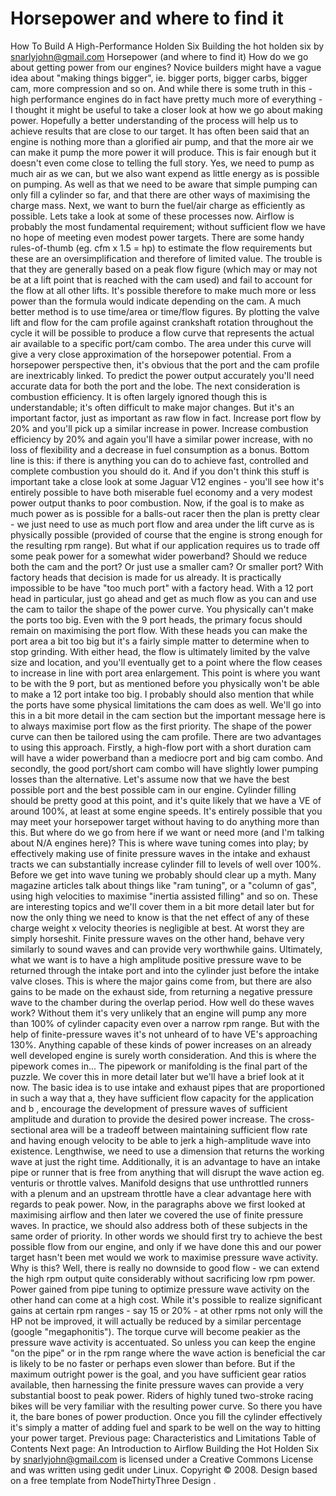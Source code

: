 # Horsepower and where to find it

How To Build A High-Performance Holden Six
Building the hot holden six
by snarlyjohn@gmail.com
Horsepower (and where to find it)
How do we go about getting power from our engines? Novice builders might 
have a vague idea about "making things bigger", ie. bigger ports, 
bigger carbs, bigger cam, more compression and so on.
And while there is some truth in this - high performance engines do in fact have pretty much 
more of everything - I thought it might be useful to take a closer
look at how we go about making power. Hopefully a better understanding of the process will help us 
to achieve results that are close to our target.
It has often been said that an engine is nothing more than a glorified air pump, and that the 
more air we can make it pump the more power it will produce. This is fair enough but it doesn't 
even come close to telling the full story. Yes, we need to pump as much air as we can,
but we also want expend as little energy as is possible on pumping. 
As well as that we need to be aware that simple pumping can only fill a cylinder so far, and
that there are other ways of maximising the charge mass. Next, we want to burn the fuel/air charge as efficiently as possible.
Lets take a look at some of these processes now.
Airflow is probably the most fundamental requirement; without sufficient flow we have no hope of 
meeting even modest power targets. There are some handy
rules-of-thumb (eg. cfm x 1.5 = hp) to estimate the flow requirements but
these are an oversimplification and therefore of limited value. The trouble is that they are generally
based on a peak flow figure (which may or may not be at a lift point that is reached with the cam used)
and fail to account for the flow at all other lifts. It's possible therefore to make much more or less power than
the formula would indicate depending on the cam. A much better method is to use
time/area
or
time/flow
figures. By plotting the valve lift and flow for the cam profile against crankshaft
rotation throughout the cycle it will be possible to produce a flow curve that represents the actual air
available to a specific port/cam combo. The area under this
curve will give a very close approximation of the horsepower potential.
From a horsepower perspective then, it's obvious that the port and the cam profile are inextricably linked.
To predict the power output accurately you'll need accurate data for both the port and the lobe.
The next consideration is combustion efficiency. It is often largely ignored though this 
is understandable; it's often difficult to make major changes. But it's an important 
factor, just as important as raw flow in fact. Increase port flow by 20% and you'll pick up a 
similar increase in power. Increase combustion efficiency by 20% and again you'll have a similar 
power increase, with no loss of flexibility and a decrease in fuel consumption as a bonus.
Bottom line is this: if there is anything you can do to achieve fast, controlled and complete 
combustion you should do it. And if you don't think this stuff is important take a close look at some 
Jaguar V12 engines - you'll see how it's entirely possible to have both miserable fuel 
economy and a very modest power output thanks to poor combustion.
Now, if the goal is to make as much power as is possible for a balls-out racer then the plan is 
pretty clear - we just need to use as much port flow and area under
the lift curve as is physically possible (provided of course that the engine is strong enough for 
the resulting rpm range). But what if our application requires
us to trade off some peak power for a somewhat wider powerband? Should we reduce both the cam and the port?
Or just use a smaller cam? Or smaller port? With factory heads that decision 
is made for us already. It is practically impossible to be have "too much port" with a factory head.
With a 12 port head in particular, just go ahead and get as much flow 
as you can and use the cam to tailor the shape of the power curve. You physically can't make the 
ports too big.
Even with the 9 port heads, the primary focus should remain on maximising the port flow. With these heads 
you
can
make
the port area a bit too big but it's a fairly simple matter to determine when to stop grinding. With either head, 
the flow is ultimately limited by the valve size and location, and you'll eventually get to a point 
where the flow ceases to increase in line with port area enlargement. This point is where you want 
to be with the 9 port, but as mentioned
before you physically won't be able to make a 12 port intake too big. I probably should also 
mention that while the ports have some physical limitations the cam does as well.
We'll go into this in a bit more detail in the cam section but the 
important message here is to always maximise port flow as the first priority. The shape of the power
curve can then be tailored using the cam profile.
There are two advantages to using this approach. 
Firstly, a high-flow port with a short duration cam will have a wider
powerband than a mediocre port and big cam combo. And secondly, the good port/short cam combo will 
have slightly lower pumping losses than the alternative.
Let's assume now that we have the best possible port and the best possible cam in our engine. 
Cylinder filling should be pretty good at this point, and it's quite
likely that we have a VE of around 100%, at least at some engine speeds. It's entirely possible 
that you may meet your horsepower target without having to do
anything more than this. But where do we go from here if we want or need more (and I'm talking 
about N/A engines here)? This is where wave tuning comes into play; by effectively making use of 
finite pressure waves in the intake and exhaust tracts we can substantially increase cylinder fill 
to levels of well over 100%.
Before we get into wave tuning we probably should clear up a myth. Many magazine articles talk 
about things like "ram tuning", or a "column of gas", using high velocities to maximise "inertia 
assisted filling" and so on. These are interesting topics and we'll cover them in a bit more detail later 
but for now the only thing we need to know is that the net effect of any of these
charge weight 
x velocity
theories is negligible at best. At worst they are simply horseshit.
Finite pressure waves on the other hand, behave very similarly to sound waves and can provide 
very worthwhile gains. Ultimately, what we want is to have a high
amplitude positive pressure wave to be returned through the intake port and into the cylinder just 
before the intake valve closes. This is where the major gains
come from, but there are also gains to be made on the exhaust side, from returning a negative 
pressure wave to the chamber during the overlap period. How well do
these waves work? Without them it's very unlikely that an engine will pump any more than 100% of 
cylinder capacity even over a narrow rpm range. But with the help of finite-pressure waves it's not unheard of
to have VE's approaching 130%. Anything capable of these kinds of power increases on an 
already well developed engine is surely worth consideration. And this is where the pipework comes 
in...
The pipework or manifolding is the final part of the puzzle. We cover this in more detail later 
but we'll have a brief look at it now. The basic idea is to
use intake and exhaust pipes that are proportioned in such a way that
a,
they have sufficient flow 
capacity for the application and
b
, encourage the development of
pressure waves of sufficient amplitude and duration to provide the desired power increase. The 
cross-sectional area will be a tradeoff between maintaining sufficient flow rate and having enough 
velocity to be able to jerk a high-amplitude wave into existence. Lengthwise, we need to use a 
dimension that returns the working wave at just the right time. Additionally, it is an advantage to 
have an intake pipe or runner that is free from anything that will disrupt the wave action eg. venturis
or throttle valves. Manifold designs that use unthrottled runners with a plenum and an upstream throttle 
have a clear advantage here with regards to peak power.
Now, in the paragraphs above we first looked at maximising airflow and then later we covered the use of
finite pressure waves. In practice, we should also address both of these subjects in the same order of
priority. In other words we should first try to achieve the best possible flow from our engine, and only if
we have done this and our power target hasn't been met would we work to maximise pressure wave activity.
Why is this? Well, there is really no downside to good flow - we can extend the high rpm output quite
considerably without sacrificing low rpm power. Power gained from pipe tuning to optimize pressure wave
activity on the other hand can come at a high cost. While it's possible to realize significant gains
at certain rpm ranges - say 15 or 20% - at other rpms not only will the HP not be improved, it will actually be reduced
by a similar percentage (google "megaphonitis"). The torque curve will become peakier as the pressure wave activity is accentuated.
So unless you can keep the engine "on the pipe" or in the rpm range where the wave action is beneficial
the car is likely to be no faster or perhaps even slower than before. But if the maximum outright power is
the goal, and you have sufficient gear ratios available, then harnessing the finite pressure waves can provide
a very substantial boost to peak power. Riders of highly tuned two-stroke racing
bikes will be very familiar with the resulting power curve.
So there you have it, the bare bones of power production. Once you fill the 
cylinder effectively it's simply a matter of adding fuel and spark
to be well on the way to hitting your power target.
Previous page: Characteristics and Limitations
Table of Contents
Next page: An Introduction to Airflow
Building the Hot Holden Six
by
snarlyjohn@gmail.com
is licensed under a
Creative
Commons License
and was written using
gedit
under
Linux.
Copyright © 2008. Design
based on a free template from
NodeThirtyThree
Design
.